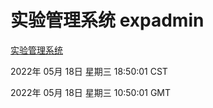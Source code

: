 # 实验管理系统 expadmin
[实验管理系统](http://59.174.27.92:56808/expadmin-782313d2-e1b1-4ea7-932e-3a55e6a1a4d0/)

2022年 05月 18日 星期三 18:50:01 CST

2022年 05月 18日 星期三 10:50:01 GMT
